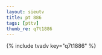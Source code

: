 ```yaml
--- 
layout: sieutv
title: pt 886
tags: [pttv]
thumb_re: q7t1886
---
```

{% include tvadv key="q7t1886" %} 
